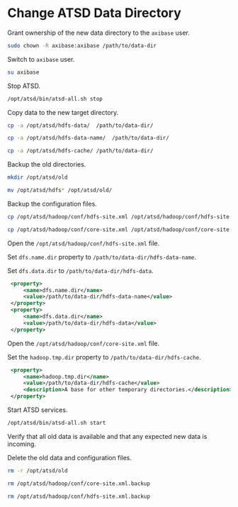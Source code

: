 # Change ATSD Data Directory

Grant ownership of the new data directory to the `axibase` user.

```sh
sudo chown -R axibase:axibase /path/to/data-dir
```

Switch to `axibase` user.

```sh
su axibase
```

Stop ATSD.

```sh
/opt/atsd/bin/atsd-all.sh stop
```

Copy data to the new target directory.

```sh
cp -a /opt/atsd/hdfs-data/  /path/to/data-dir/
```

```sh
cp -a /opt/atsd/hdfs-data-name/  /path/to/data-dir/
```

```sh
cp -a /opt/atsd/hdfs-cache/ /path/to/data-dir/
```

Backup the old directories.

```sh
mkdir /opt/atsd/old
```

```sh
mv /opt/atsd/hdfs* /opt/atsd/old/
```

Backup the configuration files.

```sh
cp /opt/atsd/hadoop/conf/hdfs-site.xml /opt/atsd/hadoop/conf/hdfs-site.xml.backup
```

```sh
cp /opt/atsd/hadoop/conf/core-site.xml /opt/atsd/hadoop/conf/core-site.xml.backup
```

Open the `/opt/atsd/hadoop/conf/hdfs-site.xml` file.

Set `dfs.name.dir` property to `/path/to/data-dir/hdfs-data-name`.

Set `dfs.data.dir` to `/path/to/data-dir/hdfs-data`.

```xml
 <property>
     <name>dfs.name.dir</name>
     <value>/path/to/data-dir/hdfs-data-name</value>
 </property>
 <property>
     <name>dfs.data.dir</name>
     <value>/path/to/data-dir/hdfs-data</value>
 </property>
```

Open the `/opt/atsd/hadoop/conf/core-site.xml` file.

Set the `hadoop.tmp.dir` property to `/path/to/data-dir/hdfs-cache`.

```xml
 <property>
     <name>hadoop.tmp.dir</name>
     <value>/path/to/data-dir/hdfs-cache</value>
     <description>A base for other temporary directories.</description>
 </property>
```

Start ATSD services.

```sh
/opt/atsd/bin/atsd-all.sh start
```

Verify that all old data is available and that any expected new data is incoming.

Delete the old data and configuration files.

```sh
rm -r /opt/atsd/old
```

```sh
rm /opt/atsd/hadoop/conf/core-site.xml.backup
```

```sh
rm /opt/atsd/hadoop/conf/hdfs-site.xml.backup
```